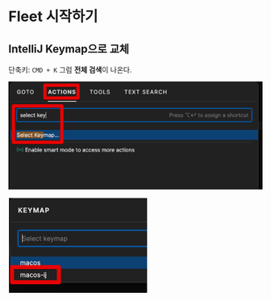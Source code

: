 # Fleet 시작하기


## IntelliJ Keymap으로 교체

단축키: `CMD + K`
그럼 **전체 검색**이 나온다.

![keymap1](./images/keymap1.png)

![keymap2](./images/keymap2.png)